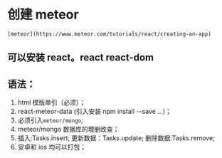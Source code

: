 # 创建 meteor

    [meteor](https://www.meteor.com/tutorials/react/creating-an-app)

## 可以安装 react。react react-dom

## 语法：

1. html 模版单引（必须）；
2. react-meteor-data (引入安装 npm install --save ...)；
3. 必须引入`meteor/mongo`;
4. meteor/mongo 数据库的增删改查；
5. 插入:Tasks.insert; 更新数据：Tasks.update; 删除数据:Tasks.remove;
6. 安卓和 ios 均可以打包；
